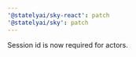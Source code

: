 ```yaml
---
'@statelyai/sky-react': patch
'@statelyai/sky': patch
---
```


Session id is now required for actors.
